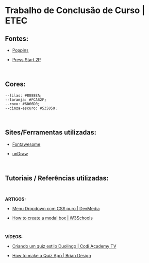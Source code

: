 # Trabalho de Conclusão de Curso | ETEC

## Fontes: 

* [Poppins](https://fonts.google.com/specimen/Poppins?query=poppins)

* [Press Start 2P](https://fonts.google.com/specimen/Press+Start+2P?query=press+start)

<br>

## Cores: 

    --lilas: #8888EA;
    --laranja: #FCA82F;
    --roxo: #6066D0;
    --cinza-escuro: #535050;

<br>

## Sites/Ferramentas utilizadas: 

* [Fontawesome](https://fontawesome.com/)

* [unDraw](https://undraw.co/illustrations)

<br>

## Tutoriais / Referências utilizadas: 

<br>

**ARTIGOS:** 

* [Menu Dropdown com CSS puro | DevMedia](https://www.devmedia.com.br/menu-em-css-menu-dropdown-horizontal-com-html5-e-css3/37205)

* [How to create a modal box | W3Schools](https://www.w3schools.com/howto/howto_css_modals.asp)

<br>

**VÍDEOS:**
* [Criando um quiz estilo Duolingo | Codi Academy TV](https://youtu.be/W3WZaAQiQq0)

* [How to make a Quiz App | Brian Design](https://youtu.be/f4fB9Xg2JEY)